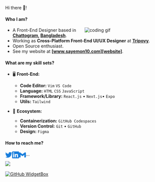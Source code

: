 Hi there 👋!

<!---<a href="#"><img src="https://readme-typing-svg.demolab.com?font=Fira+Code&pause=1000&color=2EA7A1&width=444&height=54&lines=I'm S.+M.+Abdul+Aziz..." alt="Typing SVG" /></a>-->

#### Who I am?
<img align="right" src="https://media.giphy.com/media/PiQejEf31116URju4V/giphy.gif" alt="coding gif" width="250">

- A Front-End Designer based in **[Chattogram](https://en.wikipedia.org/wiki/Chittagong), [Bangladesh](https://en.wikipedia.org/wiki/Bangladesh)**.
- Working as **Cross-Platform Front-End UI/UX Designer** at **[Tripovy][work]**.
- Open Source enthusiast.
- See my website at **[www.sayemon10.com][website]**.

#### What are my skill sets?

- 🖥 **Front-End:**

  - **Code Editor:** `Vim` `VS Code`
  - **Language:** `HTML` `CSS` `JavaScript`
  - **Framework/Library:** `React.js` • `Next.js`• `Expo`  
  - **Utils:** `Tailwind` 

- 🎡 **Ecosystem:**
  - **Containerization:**  `GitHub Codespaces`
  - **Version Control:** `Git` • `GitHub`
  - **Design:**  `Figma`

#### How to reach me?


<a href="https://twitter.com/sayemon10">
  <img align="left" alt="Twitter" width="22px" src="./assets/twitter.svg" />
</a>
<a href="https://www.linkedin.com/in/s-m-abdul-aziz">
  <img align="left" alt="LinkedIn" width="22px" src="./assets/linkedin.svg" />
</a>
<a href="mailto:abdulaziz.aziz99@gmail.com">
  <img align="left" alt="Mail" width="22px" src="./assets/gmail.svg" />
</a>

[work]: https://tripovy.com/
[website]: https://www.sayemon10.com/?utm_source=github&utm_medium=sayemon10
...

<div><img src="https://media.giphy.com/media/xT9IgG50Fb7Mi0prBC/giphy.gif" width="300"></div>

[![GitHub WidgetBox](https://github-widgetbox.vercel.app/api/profile?username=sayemon10&data=followers,repositories,stars,commits&theme=rgb)][def]

[def]: https://github.com/sayemon10/github-widgetbox
